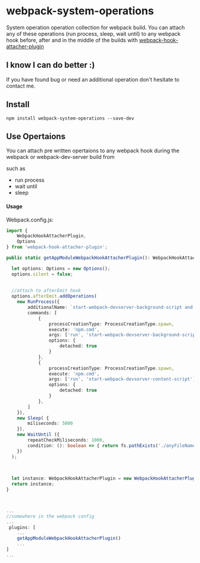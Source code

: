 # webpack-system-operations
System operation operation collection for webpack build. You can attach any of these operations  (run process, sleep, wait until) to any webpack hook before, after and in the middle of the builds with [webpack-hook-attacher-plugin](https://www.npmjs.com/package/webpack-hook-attacher-plugin) 

## I know I can do better :)
If you have found bug or need an additional operation don't hesitate to contact me.

## Install
`npm install webpack-system-operations --save-dev `

## Use Opertaions 
You can attach pre written opertaions to any webpack hook during the webpack or webpack-dev-server build from 

such as 
- run process
- wait until
- sleep

#### Usage

Webpack.config.js:

```ts
import {
    WebpackHookAttacherPlugin,
    Options    
} from 'webpack-hook-attacher-plugin';

public static getAppModuleWebpackHookAttacherPlugin(): WebpackHookAttacherPlugin {

  let options: Options = new Options();
  options.silent = false;
  
  
  //attach to afterEmit hook
  options.afterEmit.addOperations(    
    new RunProcess({
        additionalName: `start-webpack-devserver-background-script and start-webpack-devserver-content-script`,
        commands: [
            {
                processCreationType: ProcessCreationType.spawn,
                execute: 'npm.cmd',
                args: ['run', 'start-webpack-devserver-background-script'],
                options: {
                    detached: true
                }
            },
            {
                processCreationType: ProcessCreationType.spawn,
                execute: 'npm.cmd',
                args: ['run', 'start-webpack-devserver-content-script'],
                options: {
                    detached: true
                }
            },
        ]
    }),
    new Sleep( {
        miliseconds: 5000
    }),
    new WaitUntil ({
        repeatCheckMiliseconds: 1000,
        condition: (): boolean => { return fs.pathExists('./anyFileName.txt'); }
    })         
  );
  
  

  let instance: WebpackHookAttacherPlugin = new WebpackHookAttacherPlugin(options);
  return instance;
}



...
//somewhere in the webpack config
...
 plugins: [
    ...
    getAppModuleWebpackHookAttacherPlugin()
    ...
]
...
```
